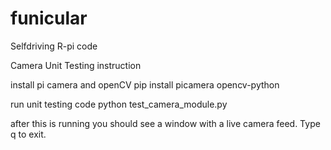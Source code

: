 # funicular
Selfdriving R-pi code





Camera Unit Testing instruction

install pi camera and openCV
pip install picamera opencv-python

run unit testing code
python test_camera_module.py

after this is running you should see a window with a live camera feed. Type q to exit.
